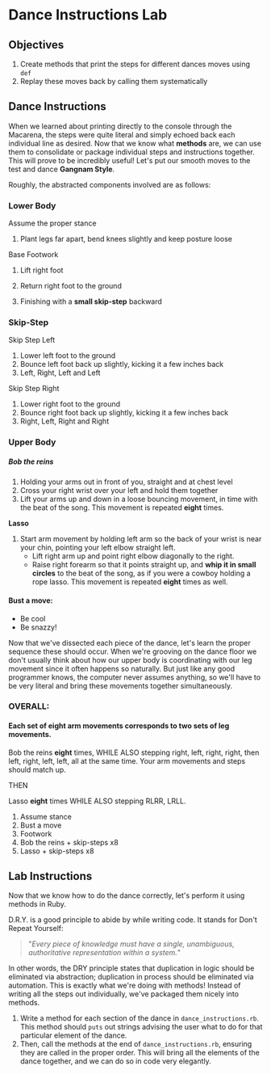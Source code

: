 # Dance Instructions Lab

## Objectives

1. Create methods that print the steps for different dances moves using `def`
2. Replay these moves back by calling them systematically

## Dance Instructions

When we learned about printing directly to the console through the Macarena, the steps were quite literal and simply echoed back each individual line as desired. Now that we know what **methods** are,  we can use them to consolidate or package individual steps and instructions together. This will prove to be incredibly useful! Let's put our smooth moves to the test and dance **Gangnam Style**.



<GIF>



Roughly, the abstracted components involved are as follows:

### Lower Body

Assume the proper stance

1. Plant legs far apart, bend knees slightly and keep posture loose

Base Footwork

1. Lift right foot

2. Return right foot to the ground

3. Finishing with a **small skip-step** backward



### **Skip-Step**

Skip Step Left

1. Lower left foot to the ground
2. Bounce left foot back up slightly, kicking it a few inches back
3. Left, Right, Left and Left

Skip Step Right

1. Lower right foot to the ground
2. Bounce right foot back up slightly, kicking it a few inches back
3. Right, Left, Right and Right



### Upper Body

##### Bob the reins

1. Holding your arms out in front of you, straight and at chest level
2. Cross your right wrist over your left and hold them together
3. Lift your arms up and down in a loose bouncing movement, in time with the beat of the song. This movement is repeated **eight** times.

**Lasso**

1. Start arm movement by holding left arm so the back of your wrist is near your chin, pointing your left elbow straight left.
   - Lift right arm up and point right elbow diagonally to the right.
   - Raise right forearm so that it points straight up, and **whip it in small circles** to the beat of the song, as if you were a cowboy holding a rope lasso. This movement is repeated **eight** times as well.



#### **Bust a move:**

- Be cool
- Be snazzy!



<!--LOWER BODY ORDER: The dance is performed in sets of four steps that alternate back and forth:-->

<!--The pattern is as follows: **right** foot, **left** foot, **right** foot, **right** foot, followed by the opposite.-->

<!--Practice this RLRR, LRLL-->



<!--UPPER BODY ORDER: Start by "holding the reins." To a steady beat, bob your arms eight times, then switch to the "lasso" movement and wave your right arm eight times.-->



Now that we've dissected each piece of the dance, let's learn the proper sequence these should occur. When we're grooving on the dance floor we don't usually think about how our upper body is coordinating with our leg movement since it often happens so naturally. But just like any good programmer knows, the computer never assumes anything, so we'll have to be very literal and bring these movements together simultaneously.

### **OVERALL**:

#### Each set of eight arm movements corresponds to two sets of leg movements.

Bob the reins **eight** times, WHILE ALSO stepping right, left, right, right, then left, right, left, left, all at the same time. Your arm movements and steps should match up.

THEN

Lasso **eight** times WHILE ALSO stepping RLRR, LRLL.



1. Assume stance
2. Bust a move
3. Footwork
4. Bob the reins + skip-steps x8
5. Lasso + skip-steps x8



## Lab Instructions

Now that we know how to do the dance correctly, let's perform it using methods in Ruby.

D.R.Y. is a good principle to abide by while writing code. It stands for Don't Repeat Yourself:

> "*Every piece of knowledge must have a single, unambiguous, authoritative representation within a system.*"

In other words, the DRY principle states that duplication in logic should be eliminated via abstraction; duplication in process should be eliminated via automation. This is exactly what we're doing with methods! Instead of writing all the steps out individually, we've packaged them nicely into methods.



1. Write a method for each section of the dance in `dance_instructions.rb`. This method should `puts` out strings advising the user what to do for that particular element of the dance.
2. Then, call the methods at the end of `dance_instructions.rb`, ensuring they are called in the proper order. This will bring all the elements of the dance together, and we can do so in code very elegantly.















